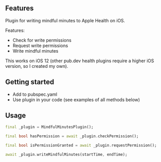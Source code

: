 ## Features

Plugin for writing mindful minutes to Apple Health on iOS.

Features:
* Check for write permissions
* Request write permissions
* Write mindful minutes

This works on iOS 12 (other pub.dev health plugins require a higher iOS version, so I created my own).

## Getting started

* Add to pubspec.yaml
* Use plugin in your code (see examples of all methods below)

## Usage

```dart
final _plugin = MindfulMinutesPlugin();

final bool hasPermission = await _plugin.checkPermission();

final bool isPermissionGranted = await _plugin.requestPermission();

await _plugin.writeMindfulMinutes(startTime, endTime);
```
